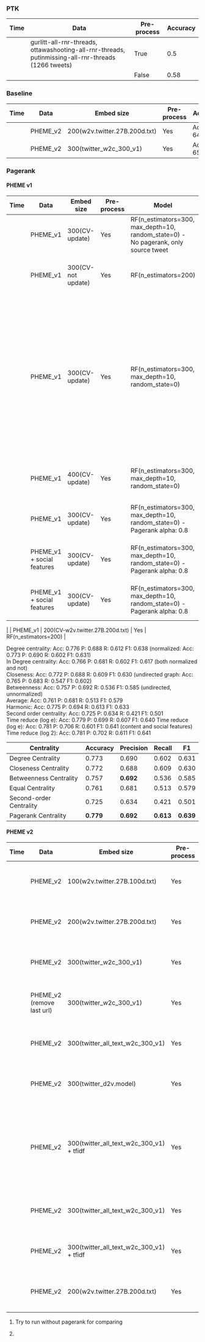### PTK

Time | Data | Pre-process | Accuracy
--- | --- | --- | ---
| | gurlitt-all-rnr-threads, ottawashooting-all-rnr-threads, putinmissing-all-rnr-threads (1266 tweets) | True | 0.5
| | | False | 0.58

### Baseline

Time | Data | Embed size | Pre-process | Accuracy
--- | --- | --- | --- | ---
| | PHEME_v2 | 200(w2v.twitter.27B.200d.txt) | Yes | Accuracy: 64.782
| | PHEME_v2 | 300(twitter_w2c_300_v1) | Yes | Accuracy: 65.664

### Pagerank

#### PHEME v1
Time | Data | Embed size | Pre-process | Model | Accuracy
--- | --- | --- | --- | --- | ---
| | PHEME_v1 | 300(CV-update) | Yes | RF(n_estimators=300, max_depth=10, random_state=0) - No pagerank, only source tweet | Acc: 0.679 P: 0.610 R: 0.364 F1: 0.370
| | PHEME_v1 | 300(CV-not update) | Yes | RF(n_estimators=200) | Acc: 0.706 P: 0.763 R: 0.358 F1: 0.473
| | PHEME_v1 | 300(CV-update) | Yes | RF(n_estimators=300, max_depth=10, random_state=0) | Acc: 0.776 P: 0.689 R: 0.612 F1: 0.636 (wrong: Acc: 0.753 P: 0.715 R: 0.599 F1: 0.638 (Acc: 0.753 P: 0.710 R: 0.612 F1: 0.642 / Acc: 0.758 P: 0.716 R: 0.597 F1: 0.645))
| | PHEME_v1 | 400(CV-update) | Yes | RF(n_estimators=300, max_depth=10, random_state=0) | Acc: 0.774 P: 0.685 R: 0.624 F1: 0.638
| | PHEME_v1 | 300(CV-update) | Yes | RF(n_estimators=300, max_depth=10, random_state=0) - Pagerank alpha: 0.8 | Acc: 0.779 P: 0.692 R: 0.613 F1: 0.639
| | PHEME_v1 + social features | 300(CV-update) | Yes | RF(n_estimators=300, max_depth=10, random_state=0) - Pagerank alpha: 0.8 | Acc: 0.780 P: 0.701 R: 0.614 F1: 0.642
| | PHEME_v1 + social features | 300(CV-update) | Yes | RF(n_estimators=300, max_depth=10, random_state=0) - Pagerank alpha: 0.8 | Acc: 0.783 P: 0.704 R: 0.616 F1: 0.647

| | PHEME_v1 | 200(CV-w2v.twitter.27B.200d.txt) | Yes | RF(n_estimators=200) | 


Degree centrality: Acc: 0.776 P: 0.688 R: 0.612 F1: 0.638 (normalized: Acc: 0.773 P: 0.690 R: 0.602 F1: 0.631)  
In Degree centrality: Acc: 0.766 P: 0.681 R: 0.602 F1: 0.617 (both normalized and not)  
Closeness: Acc: 0.772 P: 0.688 R: 0.609 F1: 0.630 (undirected graph: Acc: 0.765 P: 0.683 R: 0.547 F1: 0.602)  
Betweenness: Acc: 0.757 P: 0.692 R: 0.536 F1: 0.585 (undirected, unnormalized)  
Average: Acc: 0.761 P: 0.681 R: 0.513 F1: 0.579  
Harmonic: Acc: 0.775 P: 0.694 R: 0.613 F1: 0.633  
Second order centrality: Acc: 0.725 P: 0.634 R: 0.421 F1: 0.501  
Time reduce (log e): Acc: 0.779 P: 0.699 R: 0.607 F1: 0.640
Time reduce (log e): Acc: 0.781 P: 0.706 R: 0.601 F1: 0.641 (content and social features)
Time reduce (log 2): Acc: 0.781 P: 0.702 R: 0.611 F1: 0.641


Centrality | Accuracy | Precision | Recall | F1
--- | --- | --- | --- | ---
Degree Centrality | 0.773 | 0.690 | 0.602 | 0.631
Closeness Centrality | 0.772 | 0.688 | 0.609 | 0.630
Betweenness Centrality | 0.757 | **0.692** | 0.536 | 0.585
Equal Centrality | 0.761 | 0.681 | 0.513 | 0.579
Second-order Centrality | 0.725 | 0.634 | 0.421 | 0.501
Pagerank Centrality | **0.779** | **0.692** | **0.613** | **0.639**

#### PHEME v2
Time | Data | Embed size | Pre-process | Model | Accuracy
--- | --- | --- | --- | --- | ---
| | PHEME_v2 | 100(w2v.twitter.27B.100d.txt) | Yes | RF | Acc: 0.733 P: 0.715 R: 0.490 F1: 0.581
| | PHEME_v2 | 200(w2v.twitter.27B.200d.txt) | Yes | RF | Acc: 0.752 P: 0.752 R: 0.514 F1: 0.611
| | PHEME_v2 | 300(twitter_w2c_300_v1) | Yes | RF | Acc: 0.771 P: 0.749 R: 0.594 F1: 0.663
| | PHEME_v2 (remove last url) | 300(twitter_w2c_300_v1) | Yes | RF | Acc: 0.762 P: 0.734 R: 0.580 F1: 0.648
| | PHEME_v2 | 300(twitter_all_text_w2c_300_v1) | Yes | RF | Acc: 0.810 P: 0.799 R: 0.664 F1: 0.725
| | PHEME_v2 | 300(twitter_d2v.model) | Yes | RF | Acc: 0.692 P: 0.643 R: 0.417 F1: 0.506
| | PHEME_v2 | 300(twitter_all_text_w2c_300_v1) + tfidf | Yes | RF | Acc: 0.812 P: 0.792 R: 0.680 F1: 0.732 (original data, if fix wrong data acc will reduce)
| | PHEME_v2 | 300(twitter_all_text_w2c_300_v1) | Yes | RF(n_estimators=200, random_state=0) | Acc: 0.837 P: 0.818 R: 0.733 F1: 0.773
| | PHEME_v2 | 300(twitter_all_text_w2c_300_v1) + tfidf | Yes | RF(n_estimators=200, random_state=0) | Acc: 0.841 P: 0.823 R: 0.738 F1: 0.778
| | PHEME_v2 | 200(w2v.twitter.27B.200d.txt) | Yes | RF(n_estimators=200, random_state=0) | Acc: 0.803 P: 0.823 R: 0.610 F1: 0.701


1. Try to run without pagerank for comparing


2. 
